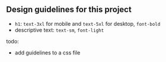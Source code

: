 ## Design guidelines for this project

- `h1`: `text-3xl` for mobile and `text-5xl` for desktop, `font-bold`
- descriptive text: `text-sm`, `font-light`


todo:
- add guidelines to a css file